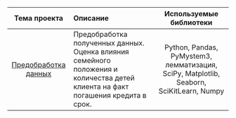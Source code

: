 | Тема проекта | Описание | Используемые библиотеки | 
| :----------------------: | :---------------------- | :----------------------: |
| [Предобработка данных]() | Предобработка полученных данных. Оценка влияния семейного положения и количества детей клиента на факт погашения кредита в срок. |Python, Pandas, PyMystem3, лемматизация, SciPy, Matplotlib, Seaborn, SciKitLearn, Numpy |
